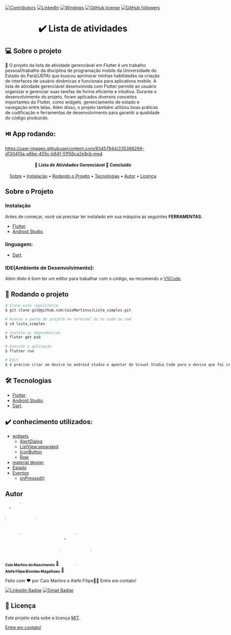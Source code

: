 
[![Contributors](https://img.shields.io/github/contributors/CaioMartinss/calculadora.svg)](https://github.com/CaioMartinss/calculadora/graphs/contributors)
[![LinkedIn](https://img.shields.io/badge/-LinkedIn-blue?style=flat-square&logo=linkedin&logoColor=white&link=URL)](https://www.linkedin.com/in/caio-martinss/)
[![Windows](https://svgshare.com/i/ZhY.svg)](https://svgshare.com/i/ZhY.svg)
[![GitHub license](https://img.shields.io/github/license/Naereen/StrapDown.js.svg)](https://github.com/CaioMartinss/calculadora/blob/master/LICENSE)
[![GitHub followers](https://img.shields.io/github/followers/CaioMartinss.svg?style=social&label=Follow&maxAge=2592000)](https://github.com/CaioMartinss?tab=followers)


<h1 align="center"> ✔️ Lista de atividades</h1>



## 💻 Sobre o projeto

💬 O projeto da lista de atividade gerenciável em Flutter é um trabalho pessoal/trabalho da disciplina de programação mobile da Universidade do Estado do Pará(UEPA) que buscou aprimorar minhas habilidades na criação de interfaces de usuário dinâmicas e funcionais para aplicativos mobile. A lista de atividade gerenciável desenvolvida com Flutter permite ao usuário organizar e gerenciar suas tarefas de forma eficiente e intuitiva.
Durante o desenvolvimento do projeto, foram aplicados diversos conceitos importantes do Flutter, como widgets, gerenciamento de estado e navegação entre telas. Além disso, o projeto também utilizou boas práticas de codificação e ferramentas de desenvolvimento para garantir a qualidade do código produzido.

## ⏯️ App rodando:




https://user-images.githubusercontent.com/83457944/235386269-d130410a-a6be-455c-b841-51f56ca2e8cb.mp4


<h4 align="center"> 
	📱  Lista de Atividades Gerenciável 💯 Concluído 
</h4>



<p align="center">
 <a href="#-sobre-o-projeto">Sobre</a> • 
 <a href="#instalação">Instalação</a> • 
  <a href="#-rodando-o-projeto">Rodando o Projeto</a> • 
 <a href="#-tecnologias">Tecnologias</a> • 
 <a href="#autor">Autor</a> • 
 <a href="#Licença">Licença</a>  
</p>


<!-- Sobre o Projeto -->
## Sobre o Projeto

<div style="position:relative;width:fit-content;height:fit-content;">
 

### Instalação

Antes de começar, você vai precisar ter instalado em sua máquina as seguintes **FERRAMENTAS**:
	
- [Flutter](https://docs.flutter.dev/get-started/install). 
- [Android Studio](https://developer.android.com/studio). 

### linguagem:
 - [Dart](https://dart.dev/). 
	
### IDE(Ambiente de Desenvolvimento):	
Além disto é bom ter um editor para trabalhar com o código, eu recomendo o [VSCode](https://code.visualstudio.com/).

## 🎲 Rodando o projeto

```bash
# Clone este repositório
$ git clone git@github.com:CaioMartinss/Lista_simples.git

# Acesse a pasta do projeto no terminal do Vs code ou cmd
$ cd lista_simples

# instale as dependencias
$ fluter get pub
	
# Execute a aplicação 
$ flutter run 

# Edit
$ é preciso criar um device no android studio e apontar do Visual Studio Code para o device que foi criado
```	

## 🛠 Tecnologias

- [Flutter](https://docs.flutter.dev/get-started/install). 
- [Android Studio](https://developer.android.com/studio). 
- [Dart](https://dart.dev/). 
	
  
## ✔️ conhecimento utilizados:
	
* [widgets]()
	* [AlertDialog]()
	* [ListView.separated]()
	* [IconButton]()
	* [Row ]()
* [material design]()
* [Estado]()
* [Eventos]()
	* [onPressed()]()

	
	
 ## Autor

<a href="#">
 <img style="border-radius: 50%;" src="https://s.gravatar.com/avatar/10a146fbe0eaa590cf49d77127f22e37?s=80" width="100px;" alt=""/>
 <br />
 <sub><b>Caio Martins do Nascimento</b></sub></a> <a href="#" title="Caio Martins do Nascimento">🚀</a>

<a href="#">
 <img style="border-radius: 50%;" src="https://s.gravatar.com/avatar/7be230d87b0c2dc0604e170fa14c6e3e?s=80" width="100px;" alt=""/>
 <br />
 <sub><b>Alefe Filipe Biondes Magalhaes</b></sub></a> <a href="#" title="Alefe Filipe Biondes Magalhaes">🚀</a>

Feito com ❤️ por Caio Martins e Alefe Filipe👋🏽 Entre em contato!

<!-- [![Twitter Badge](https://img.shields.io/badge/-@tgmarinho-1ca0f1?style=flat-square&labelColor=1ca0f1&logo=twitter&logoColor=white&link=https://twitter.com/tgmarinho)](https://twitter.com/tgmarinho)  -->
[![Linkedin Badge](https://img.shields.io/badge/-caio-blue?style=flat-square&logo=Linkedin&logoColor=white&link=https://www.linkedin.com/in/caio-martinss/)](https://www.linkedin.com/in/caio-martinss/) 
[![Gmail Badge](https://img.shields.io/badge/-martinscaio29@gmail.com-c14438?style=flat-square&logo=Gmail&logoColor=white&link=mailto:martinscaio29@gmail.com)](mailto:martinscaio29@gmail.com)


 ## 📝 Licença

Este projeto esta sobe a licença [MIT](./LICENCE).

 [Entre em contato!](https://www.linkedin.com/in/caio-martinss/)


  
  
